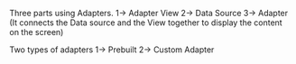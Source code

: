 Three parts using Adapters.
1-> Adapter View
2-> Data Source
3-> Adapter (It connects the Data source and the View together to display the content on the screen)

Two types of adapters 
1-> Prebuilt
2-> Custom Adapter
